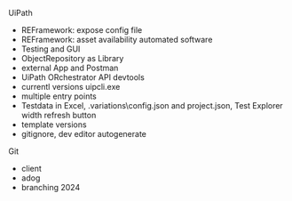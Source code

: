 ---
---

UiPath

- REFramework: expose config file
- REFramework: asset availability automated software
- Testing and GUI
- ObjectRepository as Library
- external App and Postman
- UiPath ORchestrator API devtools
- currentl versions uipcli.exe
- multiple entry points
- Testdata in Excel, .variations\config.json and project.json, Test Explorer width refresh button
- template versions
- gitignore, dev editor autogenerate

Git

- client
- adog
- branching 2024

